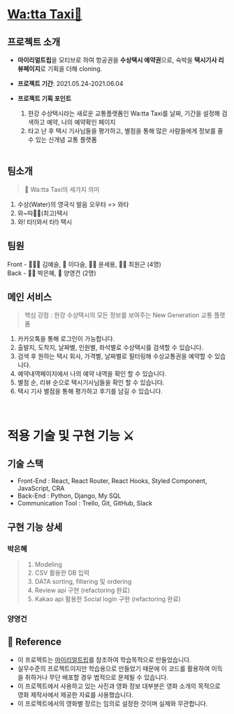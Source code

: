 # [Wa:tta Taxi🚤](https://youtu.be/1TwI_AG3N6Y)

## 프로젝트 소개

- **마이리얼트립**을 모티브로 하여 항공권을 **수상택시 예약권**으로, 숙박을 **택시기사 리뷰페이지**로 기획을 더해 cloning.
- **프로젝트 기간**: 2021.05.24-2021.06.04
- **프로젝트 기획 포인트**

  1. 한강 수상택시라는 새로운 교통플랫폼인 Wa:tta Taxi를 날짜, 기간을 설정해 검색하고 예약, 나의 예약확인 페이지
  2. 타고 난 후 택시 기사님들을 평가하고, 별점을 통해 많은 사람들에게 정보를 줄 수 있는 신개념 교통 플랫폼

  <br>

## 팀소개

> 🚤 Wa:tta Taxi의 세가지 의미

1. 수상(Water)의 영국식 발음 오우타 => 와타
2. 와~따👍🏻(최고)택시
3. 와! 타!(와서 타!) 택시

## 팀원

Front - 🧚🏻‍♀️ 김예슬, 🐬 이다슬, 🧔🏻 윤세용, 🙋🏻 최원근 (4명) <br>
Back - 💃🏻 박은혜, 🐑 양영건 (2명)

## 메인 서비스

> 핵심 강점 : 한강 수상택시의 모든 정보를 보여주는 New Generation 교통 플랫폼

1. 카카오톡을 통해 로그인이 가능합니다.
2. 출발지, 도착지, 날짜별, 인원별, 좌석별로 수상택시를 검색할 수 있습니다.
3. 검색 후 원하는 택시 회사, 가격별, 날짜별로 필터링해 수상교통권을 예약할 수 있습니다.
4. 예약내역페이지에서 나의 예약 내역을 확인 할 수 있습니다.
5. 별점 순, 리뷰 순으로 택시기사님들을 확인 할 수 있습니다.
6. 택시 기사 별점을 통해 평가하고 후기를 남길 수 있습니다.

<br>

# 적용 기술 및 구현 기능 ⚔️

## 기술 스택

- Front-End : React, React Router, React Hooks, Styled Component, JavaScript, CRA
- Back-End : Python, Django, My SQL
- Communication Tool : Trello, Git, GitHub, Slack

## 구현 기능 상세

### 박은혜

> 1.  Modeling
> 2.  CSV 활용한 DB 입력
> 3.  DATA sorting, filtering 및 ordering
> 4.  Review api 구현 (refactoring 완료)
> 5.  Kakao api 활용한 Social login 구현 (refactoring 완료)

### 양영건

## 📢 Reference

- 이 프로젝트는 [마이리얼트립](https://www.myrealtrip.com/?utm_source=google&utm_medium=search_pc&utm_campaign=44443142579&utm_term=%EB%A7%88%EC%9D%B4%EB%A6%AC%EC%96%BC%ED%8A%B8%EB%A6%BD&gclid=Cj0KCQjwk4yGBhDQARIsACGfAeuAIh7kcexdFz1i6xNi2L-mwf0iC8-9ho5HQWvE8O7hbQPtukia4ocaApneEALw_wcB)를 참조하여 학습목적으로 만들었습니다.
- 실무수준의 프로젝트이지만 학습용으로 만들었기 때문에 이 코드를 활용하여 이득을 취하거나 무단 배포할 경우 법적으로 문제될 수 있습니다.
- 이 프로젝트에서 사용하고 있는 사진과 영화 정보 대부분은 영화 소개의 목적으로 영화 제작사에서 제공한 자료를 사용했습니다.
- 이 프로젝트에서의 영화별 장르는 임의로 설정한 것이며 실제와 무관합니다.
